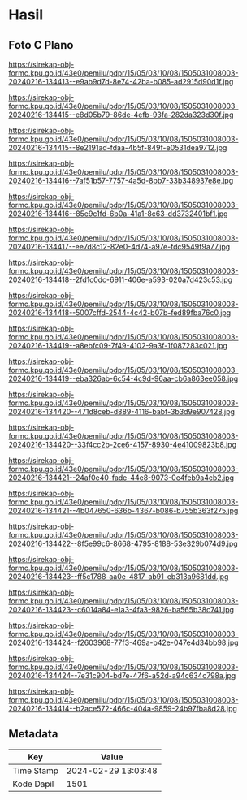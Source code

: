 # Hasil

## Foto C Plano

https://sirekap-obj-formc.kpu.go.id/43e0/pemilu/pdpr/15/05/03/10/08/1505031008003-20240216-134413--e9ab9d7d-8e74-42ba-b085-ad2915d90d1f.jpg

https://sirekap-obj-formc.kpu.go.id/43e0/pemilu/pdpr/15/05/03/10/08/1505031008003-20240216-134415--e8d05b79-86de-4efb-93fa-282da323d30f.jpg

https://sirekap-obj-formc.kpu.go.id/43e0/pemilu/pdpr/15/05/03/10/08/1505031008003-20240216-134415--8e2191ad-fdaa-4b5f-849f-e0531dea9712.jpg

https://sirekap-obj-formc.kpu.go.id/43e0/pemilu/pdpr/15/05/03/10/08/1505031008003-20240216-134416--7af51b57-7757-4a5d-8bb7-33b348937e8e.jpg

https://sirekap-obj-formc.kpu.go.id/43e0/pemilu/pdpr/15/05/03/10/08/1505031008003-20240216-134416--85e9c1fd-6b0a-41a1-8c63-dd3732401bf1.jpg

https://sirekap-obj-formc.kpu.go.id/43e0/pemilu/pdpr/15/05/03/10/08/1505031008003-20240216-134417--ee7d8c12-82e0-4d74-a97e-fdc9549f9a77.jpg

https://sirekap-obj-formc.kpu.go.id/43e0/pemilu/pdpr/15/05/03/10/08/1505031008003-20240216-134418--2fd1c0dc-6911-406e-a593-020a7d423c53.jpg

https://sirekap-obj-formc.kpu.go.id/43e0/pemilu/pdpr/15/05/03/10/08/1505031008003-20240216-134418--5007cffd-2544-4c42-b07b-fed89fba76c0.jpg

https://sirekap-obj-formc.kpu.go.id/43e0/pemilu/pdpr/15/05/03/10/08/1505031008003-20240216-134419--a8ebfc09-7f49-4102-9a3f-1f087283c021.jpg

https://sirekap-obj-formc.kpu.go.id/43e0/pemilu/pdpr/15/05/03/10/08/1505031008003-20240216-134419--eba326ab-6c54-4c9d-96aa-cb6a863ee058.jpg

https://sirekap-obj-formc.kpu.go.id/43e0/pemilu/pdpr/15/05/03/10/08/1505031008003-20240216-134420--471d8ceb-d889-4116-babf-3b3d9e907428.jpg

https://sirekap-obj-formc.kpu.go.id/43e0/pemilu/pdpr/15/05/03/10/08/1505031008003-20240216-134420--33f4cc2b-2ce6-4157-8930-4e41009823b8.jpg

https://sirekap-obj-formc.kpu.go.id/43e0/pemilu/pdpr/15/05/03/10/08/1505031008003-20240216-134421--24af0e40-fade-44e8-9073-0e4feb9a4cb2.jpg

https://sirekap-obj-formc.kpu.go.id/43e0/pemilu/pdpr/15/05/03/10/08/1505031008003-20240216-134421--4b047650-636b-4367-b086-b755b363f275.jpg

https://sirekap-obj-formc.kpu.go.id/43e0/pemilu/pdpr/15/05/03/10/08/1505031008003-20240216-134422--8f5e99c6-8668-4795-8188-53e329b074d9.jpg

https://sirekap-obj-formc.kpu.go.id/43e0/pemilu/pdpr/15/05/03/10/08/1505031008003-20240216-134423--ff5c1788-aa0e-4817-ab91-eb313a9681dd.jpg

https://sirekap-obj-formc.kpu.go.id/43e0/pemilu/pdpr/15/05/03/10/08/1505031008003-20240216-134423--c6014a84-e1a3-4fa3-9826-ba565b38c741.jpg

https://sirekap-obj-formc.kpu.go.id/43e0/pemilu/pdpr/15/05/03/10/08/1505031008003-20240216-134424--f2603968-77f3-469a-b42e-047e4d34bb98.jpg

https://sirekap-obj-formc.kpu.go.id/43e0/pemilu/pdpr/15/05/03/10/08/1505031008003-20240216-134424--7e31c904-bd7e-47f6-a52d-a94c634c798a.jpg

https://sirekap-obj-formc.kpu.go.id/43e0/pemilu/pdpr/15/05/03/10/08/1505031008003-20240216-134414--b2ace572-466c-404a-9859-24b97fba8d28.jpg


## Metadata

| Key        | Value               |
| ---------- | ------------------- |
| Time Stamp | 2024-02-29 13:03:48 |
| Kode Dapil | 1501                |




